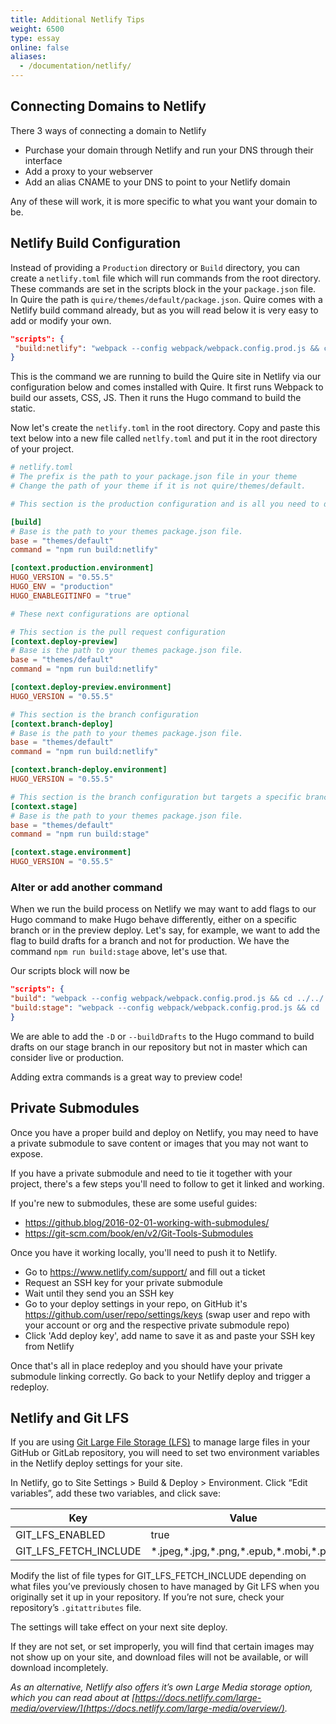 ```yaml
---
title: Additional Netlify Tips
weight: 6500
type: essay
online: false
aliases:
  - /documentation/netlify/
---
```


## Connecting Domains to Netlify

There 3 ways of connecting a domain to Netlify

- Purchase your domain through Netlify and run your DNS through their interface
- Add a proxy to your webserver
- Add an alias CNAME to your DNS to point to your Netlify domain

Any of these will work, it is more specific to what you want your domain to be.

## Netlify Build Configuration

Instead of providing a `Production` directory or `Build` directory, you can create a `netlify.toml` file which will run commands from the root directory. These commands are set in the scripts block in the your `package.json` file.  In Quire the path is `quire/themes/default/package.json`. Quire comes with a Netlify build command already, but as you will read below it is very easy to add or modify your own.

```json
"scripts": {
 "build:netlify": "webpack --config webpack/webpack.config.prod.js && cd ../../ && hugo --minify --config config.yaml,config/site.yaml"
}
```

This is the command we are running to build the Quire site in Netlify via our configuration below and comes installed with Quire. It first runs Webpack to build our assets, CSS, JS. Then it runs the Hugo command to build the static.

Now let's create the `netlify.toml` in the root directory. Copy and paste this text below into a new file called `netlfy.toml` and put it in the root directory of your project.

```toml
# netlify.toml
# The prefix is the path to your package.json file in your theme
# Change the path of your theme if it is not quire/themes/default.

# This section is the production configuration and is all you need to deploy

[build]
# Base is the path to your themes package.json file.
base = "themes/default"
command = "npm run build:netlify"

[context.production.environment]
HUGO_VERSION = "0.55.5"
HUGO_ENV = "production"
HUGO_ENABLEGITINFO = "true"

# These next configurations are optional

# This section is the pull request configuration
[context.deploy-preview]
# Base is the path to your themes package.json file.
base = "themes/default"
command = "npm run build:netlify"

[context.deploy-preview.environment]
HUGO_VERSION = "0.55.5"

# This section is the branch configuration
[context.branch-deploy]
# Base is the path to your themes package.json file.
base = "themes/default"
command = "npm run build:netlify"

[context.branch-deploy.environment]
HUGO_VERSION = "0.55.5"

# This section is the branch configuration but targets a specific branch and also runs a different command
[context.stage]
# Base is the path to your themes package.json file.
base = "themes/default"
command = "npm run build:stage"

[context.stage.environment]
HUGO_VERSION = "0.55.5"
```

### Alter or add another command

When we run the build process on Netlify we may want to add flags to our Hugo command to make Hugo behave differently, either on a specific branch or in the preview deploy. Let's say, for example, we want to add the flag to build drafts for a branch and not for production. We have the command `npm run build:stage` above, let's use that.

Our scripts block will now be

```json
"scripts": {
"build": "webpack --config webpack/webpack.config.prod.js && cd ../../ && hugo --minify --config config.yaml,config/site.yaml",
"build:stage": "webpack --config webpack/webpack.config.prod.js && cd ../../ && hugo --minify -D"
}
```

We are able to add the `-D` or `--buildDrafts` to the Hugo command to build drafts on our stage branch in our repository but not in master which can consider live or production.

Adding extra commands is a great way to preview code!

## Private Submodules

Once you have a proper build and deploy on Netlify, you may need to have a private submodule to save content or images that you may not want to expose.

If you have a private submodule and need to tie it together with your project, there's a few steps you'll need to follow to get it linked and working.

If you're new to submodules, these are some useful guides:

- https://github.blog/2016-02-01-working-with-submodules/
- https://git-scm.com/book/en/v2/Git-Tools-Submodules

Once you have it working locally, you'll need to push it to Netlify.

- Go to https://www.netlify.com/support/ and fill out a ticket
- Request an SSH key for your private submodule
- Wait until they send you an SSH key
- Go to your deploy settings in your repo, on GitHub it's https://github.com/user/repo/settings/keys (swap user and repo with your account or org and the respective private submodule repo)
- Click 'Add deploy key', add name to save it as and paste your SSH key from Netlify

Once that's all in place redeploy and you should have your private submodule linking correctly.  Go back to your Netlify deploy and trigger a redeploy.

## Netlify and Git LFS

If you are using [Git Large File Storage (LFS)](https://git-lfs.github.com/) to manage large files in your GitHub or GitLab repository, you will need to set two environment variables in the Netlify deploy settings for your site.

In Netlify, go to Site Settings > Build & Deploy > Environment. Click “Edit variables”, add these two variables, and click save:

| Key | Value |
| --- | ----- |
| GIT_LFS_ENABLED | true |
| GIT_LFS_FETCH_INCLUDE | \*.jpeg,\*.jpg,\*.png,\*.epub,\*.mobi,\*.pdf |

Modify the list of file types for GIT_LFS_FETCH_INCLUDE depending on what files you’ve previously chosen to have managed by Git LFS when you originally set it up in your repository. If you’re not sure, check your repository’s `.gitattributes` file.

The settings will take effect on your next site deploy.

If they are not set, or set improperly, you will find that certain images may not show up on your site, and download files will not be available, or will download incompletely.

*As an alternative, Netlify also offers it’s own Large Media storage option, which you can read about at [https://docs.netlify.com/large-media/overview/](https://docs.netlify.com/large-media/overview/).*
